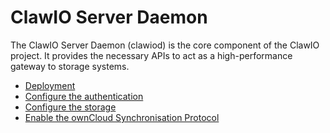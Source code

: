# ClawIO Server Daemon

The ClawIO Server Daemon (clawiod) is the core component of the ClawIO project. 
It provides the necessary APIs to act as a high-performance gateway to storage systems.

- [Deployment](deployment.md)
- [Configure the authentication](authentication/README.md)
- [Configure the storage](storage/README.md)
- [Enable the ownCloud Synchronisation Protocol](owncloud/README.md)
